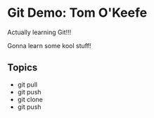 # Git Demo: Tom O'Keefe

Actually learning Git!!!

Gonna learn some kool stuff!

## Topics
- git pull
- git push
- git clone
- git push